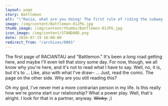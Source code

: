 ```yaml
---
layout: page
story: Battlemon
alt: "\"Racia, what are you doing! The first rule of riding the subway is, “Don't make eye contact.\""
image: /img/content/Battlemon-01JPG.jpg
thumb_image: /img/content/thumbs/Battlemon-01JPG.jpg
icon_image: /img/content/STANDARD.png
date: 2016-07-19 16:00:00
redirect_from: "/archives/0001"
---
```



The first page of RACIANTAU and "Battlemon." It's been a long road getting here, and maybe I'll even tell that story some day. For now, though, we all know why you're here, and it's not to read what I have to say. Well, no, it is, but it's to … Like, also with what I've draw– … Just, read the comic. The page on the other side. Why are you still reading this?

Oh my god, I've never met a more contrarian person in my life. Is this really how we're gonna start our relationship? What a power play. Well, that's alright. I look for that in a partner, anyway. ~~Winky.~~ ;)
